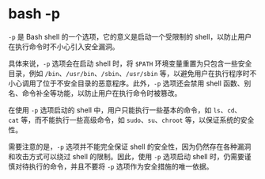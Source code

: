 # bash -p

`-p` 是 Bash shell 的一个选项，它的意义是启动一个受限制的 shell，以防止用户在执行命令时不小心引入安全漏洞。

具体来说，`-p` 选项会在启动 shell 时，将 `$PATH` 环境变量重置为只包含一些安全目录，例如 `/bin`、`/usr/bin`、`/sbin`、`/usr/sbin` 等，以避免用户在执行程序时不小心调用了位于不安全目录的恶意程序。此外，`-p` 选项还会禁用 shell 函数、别名、命令补全等功能，以防止用户在执行命令时被篡改。

在使用 `-p` 选项启动的 shell 中，用户只能执行一些基本的命令，如 `ls`、`cd`、`cat` 等，而不能执行一些高级命令，如 `sudo`、`su`、`chroot` 等，以保证系统的安全性。

需要注意的是，`-p` 选项并不能完全保证 shell 的安全性，因为仍然存在各种漏洞和攻击方式可以绕过 shell 的限制。因此，使用 `-p` 选项启动 shell 时，仍需要谨慎对待执行的命令，并且不要将 `-p` 选项作为安全措施的唯一依据。